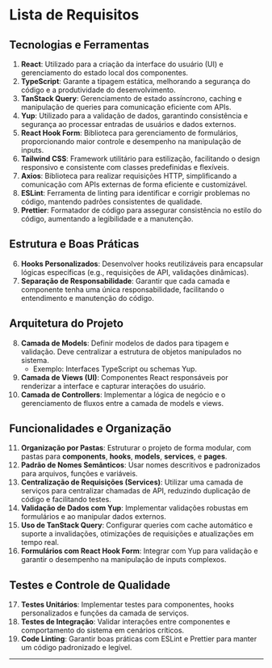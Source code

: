 # Lista de Requisitos

## Tecnologias e Ferramentas

1. **React**: Utilizado para a criação da interface do usuário (UI) e gerenciamento do estado local dos componentes.
2. **TypeScript**: Garante a tipagem estática, melhorando a segurança do código e a produtividade do desenvolvimento.
3. **TanStack Query**: Gerenciamento de estado assíncrono, caching e manipulação de queries para comunicação eficiente com APIs.
4. **Yup**: Utilizado para a validação de dados, garantindo consistência e segurança ao processar entradas de usuários e dados externos.
5. **React Hook Form**: Biblioteca para gerenciamento de formulários, proporcionando maior controle e desempenho na manipulação de inputs.
6. **Tailwind CSS**: Framework utilitário para estilização, facilitando o design responsivo e consistente com classes predefinidas e flexíveis.
7. **Axios**: Biblioteca para realizar requisições HTTP, simplificando a comunicação com APIs externas de forma eficiente e customizável.
8. **ESLint**: Ferramenta de linting para identificar e corrigir problemas no código, mantendo padrões consistentes de qualidade.
9. **Prettier**: Formatador de código para assegurar consistência no estilo do código, aumentando a legibilidade e a manutenção.

## Estrutura e Boas Práticas

6. **Hooks Personalizados**: Desenvolver hooks reutilizáveis para encapsular lógicas específicas (e.g., requisições de API, validações dinâmicas).
7. **Separação de Responsabilidade**: Garantir que cada camada e componente tenha uma única responsabilidade, facilitando o entendimento e manutenção do código.

## Arquitetura do Projeto

8. **Camada de Models**: Definir modelos de dados para tipagem e validação. Deve centralizar a estrutura de objetos manipulados no sistema.
   - Exemplo: Interfaces TypeScript ou schemas Yup.
9. **Camada de Views (UI)**: Componentes React responsáveis por renderizar a interface e capturar interações do usuário.
10. **Camada de Controllers**: Implementar a lógica de negócio e o gerenciamento de fluxos entre a camada de models e views.

## Funcionalidades e Organização

11. **Organização por Pastas**: Estruturar o projeto de forma modular, com pastas para **components**, **hooks**, **models**, **services**, e **pages**.
12. **Padrão de Nomes Semânticos**: Usar nomes descritivos e padronizados para arquivos, funções e variáveis.
13. **Centralização de Requisições (Services)**: Utilizar uma camada de serviços para centralizar chamadas de API, reduzindo duplicação de código e facilitando testes.
14. **Validação de Dados com Yup**: Implementar validações robustas em formulários e ao manipular dados externos.
15. **Uso de TanStack Query**: Configurar queries com cache automático e suporte a invalidações, otimizações de requisições e atualizações em tempo real.
16. **Formulários com React Hook Form**: Integrar com Yup para validação e garantir o desempenho na manipulação de inputs complexos.

## Testes e Controle de Qualidade

17. **Testes Unitários**: Implementar testes para componentes, hooks personalizados e funções da camada de serviços.
18. **Testes de Integração**: Validar interações entre componentes e comportamento do sistema em cenários críticos.
19. **Code Linting**: Garantir boas práticas com ESLint e Prettier para manter um código padronizado e legível.

---
